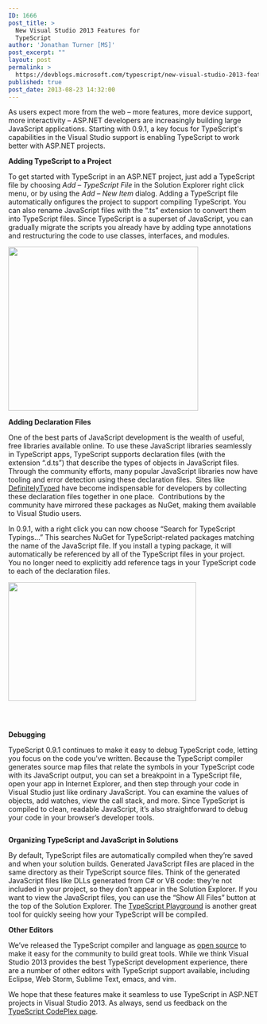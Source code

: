 ```yaml
---
ID: 1666
post_title: >
  New Visual Studio 2013 Features for
  TypeScript
author: 'Jonathan Turner [MS]'
post_excerpt: ""
layout: post
permalink: >
  https://devblogs.microsoft.com/typescript/new-visual-studio-2013-features-for-typescript-2/
published: true
post_date: 2013-08-23 14:32:00
---
```

As users expect more from the web – more features, more device support, more interactivity – ASP.NET developers are increasingly building large JavaScript applications. Starting with 0.9.1, a key focus for TypeScript's capabilities in the Visual Studio support is enabling TypeScript to work better with ASP.NET projects.

**Adding TypeScript to a Project**

To get started with TypeScript in an ASP.NET project, just add a TypeScript file by choosing *Add – TypeScript File* in the Solution Explorer right click menu, or by using the *Add – New Item* dialog. Adding a TypeScript file automatically onfigures the project to support compiling TypeScript. You can also rename JavaScript files with the “.ts” extension to convert them into TypeScript files. Since TypeScript is a superset of JavaScript, you can gradually migrate the scripts you already have by adding type annotations and restructuring the code to use classes, interfaces, and modules.

[<img src="https://devblogs.microsoft.com/00/00/01/56/67/0172.NewTypeScriptFile.png" alt="" width="382" height="330" border="0" />][1]

**Adding Declaration Files**

One of the best parts of JavaScript development is the wealth of useful, free libraries available online. To use these JavaScript libraries seamlessly in TypeScript apps, TypeScript supports declaration files (with the extension “.d.ts”) that describe the types of objects in JavaScript files. Through the community efforts, many popular JavaScript libraries now have tooling and error detection using these declaration files.  Sites like [DefinitelyTyped][2] have become indispensable for developers by collecting these declaration files together in one place.  Contributions by the community have mirrored these packages as NuGet, making them available to Visual Studio users.

In 0.9.1, with a right click you can now choose “Search for TypeScript Typings…” This searches NuGet for TypeScript-related packages matching the name of the JavaScript file. If you install a typing package, it will automatically be referenced by all of the TypeScript files in your project. You no longer need to explicitly add reference tags in your TypeScript code to each of the declaration files.

[<img src="https://devblogs.microsoft.com/00/00/01/56/67/6013.SearchNuGetTypings.png" alt="" width="378" height="239" border="0" />][3]

**[<img src="https://devblogs.microsoft.com/00/00/01/56/67/4834.SearchNuGetTypings2.png" alt="" border="0" />][4]**

 

**Debugging**

TypeScript 0.9.1 continues to make it easy to debug TypeScript code, letting you focus on the code you've written. Because the TypeScript compiler generates source map files that relate the symbols in your TypeScript code with its JavaScript output, you can set a breakpoint in a TypeScript file, open your app in Internet Explorer, and then step through your code in Visual Studio just like ordinary JavaScript. You can examine the values of objects, add watches, view the call stack, and more. Since TypeScript is compiled to clean, readable JavaScript, it’s also straightforward to debug your code in your browser’s developer tools.

[<img src="https://devblogs.microsoft.com/00/00/01/56/67/0410.DebugTypeScript.png" alt="" border="0" />][5]

**Organizing TypeScript and JavaScript in Solutions**

By default, TypeScript files are automatically compiled when they’re saved and when your solution builds. Generated JavaScript files are placed in the same directory as their TypeScript source files. Think of the generated JavaScript files like DLLs generated from C# or VB code: they’re not included in your project, so they don’t appear in the Solution Explorer. If you want to view the JavaScript files, you can use the “Show All Files” button at the top of the Solution Explorer. The [TypeScript Playground][6] is another great tool for quickly seeing how your TypeScript will be compiled.

**Other Editors**

We’ve released the TypeScript compiler and language as [open source][7] to make it easy for the community to build great tools. While we think Visual Studio 2013 provides the best TypeScript development experience, there are a number of other editors with TypeScript support available, including Eclipse, Web Storm, Sublime Text, emacs, and vim.

We hope that these features make it seamless to use TypeScript in ASP.NET projects in Visual Studio 2013. As always, send us feedback on the [TypeScript CodePlex page][8].

 [1]: https://devblogs.microsoft.com/00/00/01/56/67/0172.NewTypeScriptFile.png
 [2]: https://github.com/borisyankov/DefinitelyTyped
 [3]: https://devblogs.microsoft.com/00/00/01/56/67/6013.SearchNuGetTypings.png
 [4]: https://devblogs.microsoft.com/00/00/01/56/67/4834.SearchNuGetTypings2.png
 [5]: https://devblogs.microsoft.com/00/00/01/56/67/0410.DebugTypeScript.png
 [6]: http://www.typescriptlang.org/Playground/
 [7]: http://typescript.codeplex.com/sourcecontrol/latest#README.txt
 [8]: http://typescript.codeplex.com/discussions